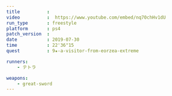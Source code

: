 ```yaml
---
title          :
video          :  https://www.youtube.com/embed/nq70chHv1dU
run_type       : freestyle
platform       : ps4
patch_version  : 
date           : 2019-07-30
time           : 22'36"15
quest          : 9★-a-visitor-from-eorzea-extreme

runners:
    - テトラ

weapons:
    - great-sword
---
```

